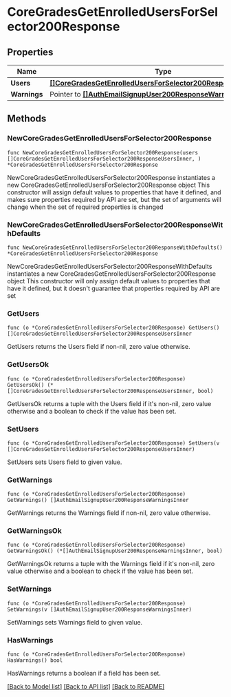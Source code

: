 # CoreGradesGetEnrolledUsersForSelector200Response

## Properties

Name | Type | Description | Notes
------------ | ------------- | ------------- | -------------
**Users** | [**[]CoreGradesGetEnrolledUsersForSelector200ResponseUsersInner**](CoreGradesGetEnrolledUsersForSelector200ResponseUsersInner.md) |  | 
**Warnings** | Pointer to [**[]AuthEmailSignupUser200ResponseWarningsInner**](AuthEmailSignupUser200ResponseWarningsInner.md) |  | [optional] 

## Methods

### NewCoreGradesGetEnrolledUsersForSelector200Response

`func NewCoreGradesGetEnrolledUsersForSelector200Response(users []CoreGradesGetEnrolledUsersForSelector200ResponseUsersInner, ) *CoreGradesGetEnrolledUsersForSelector200Response`

NewCoreGradesGetEnrolledUsersForSelector200Response instantiates a new CoreGradesGetEnrolledUsersForSelector200Response object
This constructor will assign default values to properties that have it defined,
and makes sure properties required by API are set, but the set of arguments
will change when the set of required properties is changed

### NewCoreGradesGetEnrolledUsersForSelector200ResponseWithDefaults

`func NewCoreGradesGetEnrolledUsersForSelector200ResponseWithDefaults() *CoreGradesGetEnrolledUsersForSelector200Response`

NewCoreGradesGetEnrolledUsersForSelector200ResponseWithDefaults instantiates a new CoreGradesGetEnrolledUsersForSelector200Response object
This constructor will only assign default values to properties that have it defined,
but it doesn't guarantee that properties required by API are set

### GetUsers

`func (o *CoreGradesGetEnrolledUsersForSelector200Response) GetUsers() []CoreGradesGetEnrolledUsersForSelector200ResponseUsersInner`

GetUsers returns the Users field if non-nil, zero value otherwise.

### GetUsersOk

`func (o *CoreGradesGetEnrolledUsersForSelector200Response) GetUsersOk() (*[]CoreGradesGetEnrolledUsersForSelector200ResponseUsersInner, bool)`

GetUsersOk returns a tuple with the Users field if it's non-nil, zero value otherwise
and a boolean to check if the value has been set.

### SetUsers

`func (o *CoreGradesGetEnrolledUsersForSelector200Response) SetUsers(v []CoreGradesGetEnrolledUsersForSelector200ResponseUsersInner)`

SetUsers sets Users field to given value.


### GetWarnings

`func (o *CoreGradesGetEnrolledUsersForSelector200Response) GetWarnings() []AuthEmailSignupUser200ResponseWarningsInner`

GetWarnings returns the Warnings field if non-nil, zero value otherwise.

### GetWarningsOk

`func (o *CoreGradesGetEnrolledUsersForSelector200Response) GetWarningsOk() (*[]AuthEmailSignupUser200ResponseWarningsInner, bool)`

GetWarningsOk returns a tuple with the Warnings field if it's non-nil, zero value otherwise
and a boolean to check if the value has been set.

### SetWarnings

`func (o *CoreGradesGetEnrolledUsersForSelector200Response) SetWarnings(v []AuthEmailSignupUser200ResponseWarningsInner)`

SetWarnings sets Warnings field to given value.

### HasWarnings

`func (o *CoreGradesGetEnrolledUsersForSelector200Response) HasWarnings() bool`

HasWarnings returns a boolean if a field has been set.


[[Back to Model list]](../README.md#documentation-for-models) [[Back to API list]](../README.md#documentation-for-api-endpoints) [[Back to README]](../README.md)


